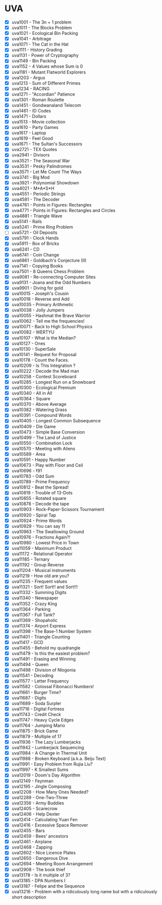 # UVA

* [X] uva1001 - The 3n + 1 problem
* [X] uva1011 - The Blocks Problem
* [X] uva1021 - Ecological Bin Packing
* [X] uva1041 - Arbitrage
* [X] uva1071 - The Cat in the Hat
* [X] uva1111 - History Grading
* [X] uva1131 - Power of Cryptography
* [X] uva1149 - Bin Packing
* [X] uva1152 - 4 Values whose Sum is 0
* [X] uva1181 - Mutant Flatworld Explorers
* [X] uva1203 - Argus
* [X] uva1213 - Sum of Different Primes
* [X] uva1234 - RACING
* [X] uva1271 - "Accordian" Patience
* [X] uva1301 - Roman Roulette
* [X] uva1451 - Gondwanaland Telecom
* [X] uva1461 - ID Codes
* [X] uva1471 - Dollars
* [X] uva1513 - Movie collection
* [X] uva1610 - Party Games
* [X] uva1617 - Laptop
* [X] uva1619 - Feel Good
* [X] uva1671 - The Sultan's Successors
* [X] uva2721 - TEX Quotes
* [X] uva2941 - Divisors
* [X] uva3521 - The Seasonal War
* [X] uva3531 - Pesky Palindromes
* [X] uva3571 - Let Me Count The Ways
* [X] uva3741 - Big Mod
* [X] uva3921 - Polynomial Showdown
* [X] uva4021 - M\*A\*S\*H
* [X] uva4551 - Periodic Strings
* [X] uva4581 - The Decoder
* [X] uva4761 - Points in Figures: Rectangles
* [X] uva4771 - Points in Figures: Rectangles and Circles
* [X] uva4881 - Triangle Wave
* [X] uva5141 - Rails
* [X] uva5241 - Prime Ring Problem
* [ ] uva5721 - Oil Deposits
* [X] uva5791 - Clock Hands
* [X] uva5911 - Box of Bricks
* [X] uva6241 - CD
* [X] uva6741 - Coin Change
* [X] uva6861 - Goldbach's Conjecture (II)
* [X] uva7141 - Copying Books
* [X] uva7501 - 8 Queens Chess Problem
* [X] uva9081 - Re-connecting Computer Sites
* [X] uva9131 - Joana and the Odd Numbers
* [X] uva9901 - Diving for gold
* [X] uva10015 - Joseph's Cousin
* [X] uva10018 - Reverse and Add
* [X] uva10035 - Primary Arithmetic
* [X] uva10038 - Jolly Jumpers
* [X] uva10055 - Hashmat the Brave Warrior
* [X] uva10062 - Tell me the frequencies!
* [X] uva10071 - Back to High School Physics
* [X] uva10082 - WERTYU
* [X] uva10107 - What is the Median?
* [X] uva10127 - Ones
* [X] uva10130 - SuperSale
* [X] uva10141 - Request for Proposal
* [X] uva10178 - Count the Faces.
* [X] uva10209 - Is This Integration ?
* [X] uva10222 - Decode the Mad man
* [X] uva10258 - Contest Scoreboard
* [X] uva10285 - Longest Run on a Snowboard
* [X] uva10300 - Ecological Premium
* [X] uva10340 - All in All
* [X] uva10364 - Square
* [X] uva10370 - Above Average
* [X] uva10382 - Watering Grass
* [X] uva10391 - Compound Words
* [X] uva10405 - Longest Common Subsequence
* [X] uva10409 - Die Game
* [X] uva10473 - Simple Base Conversion
* [X] uva10499 - The Land of Justice
* [X] uva10550 - Combination Lock
* [X] uva10570 - Meeting with Aliens
* [X] uva10589 - Area
* [X] uva10591 - Happy Number
* [X] uva10673 - Play with Floor and Ceil
* [X] uva10696 - f91
* [X] uva10783 - Odd Sum
* [X] uva10789 - Prime Frequency
* [X] uva10812 - Beat the Spread!
* [X] uva10819 - Trouble of 13-Dots
* [X] uva10855 - Rotated square
* [X] uva10878 - Decode the tape
* [X] uva10903 - Rock-Paper-Scissors Tournament
* [X] uva10920 - Spiral Tap
* [X] uva10924 - Prime Words
* [X] uva10929 - You can say 11
* [X] uva10963 - The Swallowing Ground
* [X] uva10976 - Fractions Again?!
* [X] uva10980 - Lowest Price in Town
* [X] uva11059 - Maximum Product
* [X] uva11172 - Relational Operator
* [X] uva11185 - Ternary
* [X] uva11192 - Group Reverse
* [X] uva11204 - Musical instruments
* [X] uva11219 - How old are you?
* [X] uva11235 - Frequent values
* [X] uva11321 - Sort! Sort!! and Sort!!!
* [X] uva11332 - Summing Digits
* [X] uva11340 - Newspaper
* [X] uva11352 - Crazy King
* [X] uva11364 - Parking
* [X] uva11367 - Full Tank?
* [X] uva11369 - Shopaholic
* [X] uva11374 - Airport Express
* [X] uva11398 - The Base-1 Number System
* [X] uva11401 - Triangle Counting
* [X] uva11417 - GCD
* [X] uva11455 - Behold my quadrangle
* [X] uva11479 - Is this the easiest problem?
* [X] uva11491 - Erasing and Winning
* [X] uva11494 - Queen
* [X] uva11498 - Division of Nlogonia
* [X] uva11541 - Decoding
* [X] uva11577 - Letter Frequency
* [X] uva11582 - Colossal Fibonacci Numbers!
* [X] uva11661 - Burger Time?
* [X] uva11687 - Digits
* [X] uva11689 - Soda Surpler
* [X] uva11716 - Digital Fortress
* [X] uva11743 - Credit Check
* [X] uva11747 - Heavy Cycle Edges
* [X] uva11764 - Jumping Mario
* [X] uva11875 - Brick Game
* [X] uva11879 - Multiple of 17
* [X] uva11936 - The Lazy Lumberjacks
* [X] uva11942 - Lumberjack Sequencing
* [X] uva11984 - A Change in Thermal Unit
* [X] uva11988 - Broken Keyboard (a.k.a. Beiju Text)
* [X] uva11991 - Easy Problem from Rujia Liu?
* [X] uva11997 - K Smallest Sums
* [X] uva12019 - Doom's Day Algorithm
* [X] uva12149 - Feynman
* [X] uva12195 - Jingle Composing
* [X] uva12208 - How Many Ones Needed?
* [X] uva12289 - One-Two-Three
* [X] uva12356 - Army Buddies
* [X] uva12405 - Scarecrow
* [X] uva12406 - Help Dexter
* [X] uva12414 - Calculating Yuan Fen
* [X] uva12416 - Excessive Space Remover
* [X] uva12455 - Bars
* [X] uva12459 - Bees' ancestors
* [X] uva12461 - Airplane
* [X] uva12468 - Zapping
* [X] uva12602 - Nice Licence Plates
* [X] uva12650 - Dangerous Dive
* [X] uva12694 - Meeting Room Arrangement
* [X] uva12908 - The book thief
* [X] uva13178 - Is it multiple of 3?
* [X] uva13185 - DPA Numbers I
* [X] uva13187 - Felipe and the Sequence
* [X] uva13216 - Problem with a ridiculously long name but with a ridiculously short description

